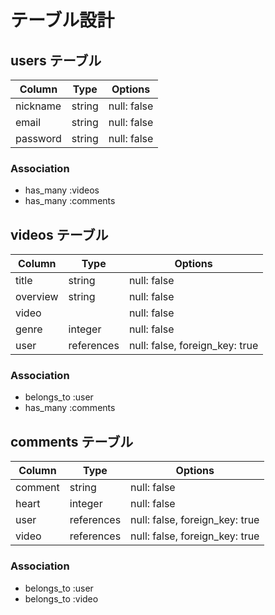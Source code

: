 # テーブル設計

## users テーブル

| Column   | Type   | Options     |
| -------- | ------ | ----------- |
| nickname | string | null: false |
| email    | string | null: false |
| password | string | null: false |

### Association
- has_many :videos
- has_many :comments

## videos テーブル

| Column    | Type       | Options                        |
| --------- | ---------- | ------------------------------ |
| title     | string     | null: false                    |
| overview  | string     | null: false                    |
| video     |            | null: false                    | active_storageの実装
| genre     | integer    | null: false                    |
| user      | references | null: false, foreign_key: true |

### Association
- belongs_to :user
- has_many :comments

## comments テーブル

| Column  | Type       | Options                        |
| ------- | ---------- | ------------------------------ |
| comment | string     | null: false                    |
| heart   | integer    | null: false                    |
| user    | references | null: false, foreign_key: true |
| video   | references | null: false, foreign_key: true |

### Association
- belongs_to :user
- belongs_to :video
